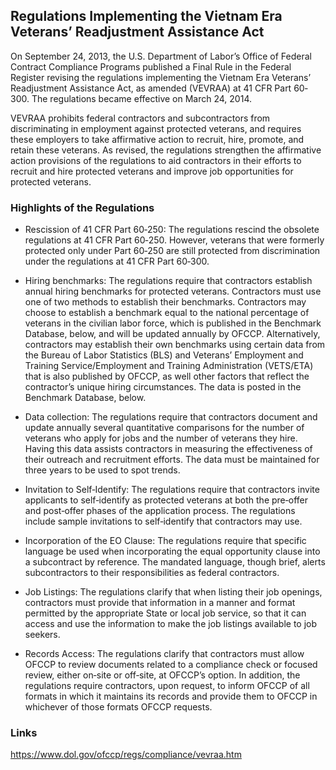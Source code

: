 ## Regulations Implementing the Vietnam Era Veterans’ Readjustment Assistance Act

On September 24, 2013, the U.S. Department of Labor’s Office of Federal Contract Compliance Programs published a Final Rule in the Federal Register revising the regulations implementing the Vietnam Era Veterans’ Readjustment Assistance Act, as amended (VEVRAA) at 41 CFR Part 60‐300. The regulations became effective on March 24, 2014.

VEVRAA prohibits federal contractors and subcontractors from discriminating in employment against protected veterans, and requires these employers to take affirmative action to recruit, hire, promote, and retain these veterans. As revised, the regulations strengthen the affirmative action provisions of the regulations to aid contractors in their efforts to recruit and hire protected veterans and improve job opportunities for protected veterans.

### Highlights of the Regulations
* Rescission of 41 CFR Part 60‐250: The regulations rescind the obsolete regulations at 41 CFR Part 60‐250. However, veterans that were formerly protected only under Part 60‐250 are still protected from discrimination under the regulations at 41 CFR Part 60‐300.

* Hiring benchmarks: The regulations require that contractors establish annual hiring benchmarks for protected veterans. Contractors must use one of two methods to establish their benchmarks. Contractors may choose to establish a benchmark equal to the national percentage of veterans in the civilian labor force, which is published in the Benchmark Database, below, and will be updated annually by OFCCP. Alternatively, contractors may establish their own benchmarks using certain data from the Bureau of Labor Statistics (BLS) and Veterans’ Employment and Training Service/Employment and Training Administration (VETS/ETA) that is also published by OFCCP, as well other factors that reflect the contractor’s unique hiring circumstances. The data is posted in the Benchmark Database, below.

* Data collection: The regulations require that contractors document and update annually several quantitative comparisons for the number of veterans who apply for jobs and the number of veterans they hire. Having this data assists contractors in measuring the effectiveness of their outreach and recruitment efforts. The data must be maintained for three years to be used to spot trends.

* Invitation to Self‐Identify: The regulations require that contractors invite applicants to self‐identify as protected veterans at both the pre‐offer and post‐offer phases of the application process. The regulations include sample invitations to self‐identify that contractors may use.

* Incorporation of the EO Clause: The regulations require that specific language be used when incorporating the equal opportunity clause into a subcontract by reference. The mandated language, though brief, alerts subcontractors to their responsibilities as federal contractors.

* Job Listings: The regulations clarify that when listing their job openings, contractors must provide that information in a manner and format permitted by the appropriate State or local job service, so that it can access and use the information to make the job listings available to job seekers.

* Records Access: The regulations clarify that contractors must allow OFCCP to review documents related to a compliance check or focused review, either on‐site or off‐site, at OFCCP’s option. In addition, the regulations require contractors, upon request, to inform OFCCP of all formats in which it maintains its records and provide them to OFCCP in whichever of those formats OFCCP requests.

### Links

https://www.dol.gov/ofccp/regs/compliance/vevraa.htm 
